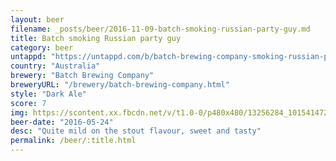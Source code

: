 ```yaml
---
layout: beer
filename: _posts/beer/2016-11-09-batch-smoking-russian-party-guy.md
title: Batch smoking Russian party guy
category: beer
untappd: "https://untappd.com/b/batch-brewing-company-smoking-russian-party-guy/1520761"
country: "Australia"
brewery: "Batch Brewing Company"
breweryURL: "/brewery/batch-brewing-company.html"
style: "Dark Ale"
score: 7
img: https://scontent.xx.fbcdn.net/v/t1.0-0/p480x480/13256284_10154147274788745_4004743103375627628_n.jpg?_nc_cat=109&_nc_oc=AQkJwNHB2czHR2kvxT4WAoJo1xAgcY9CLfjOFaTi_RP324GoxuXqgyAngNJYH-WSG8I&_nc_ht=scontent.xx&oh=61cbc1617bd573a734bc74034d07dd2a&oe=5DA9F12C
beer-date: "2016-05-24"
desc: "Quite mild on the stout flavour, sweet and tasty"
permalink: /beer/:title.html
---
```

